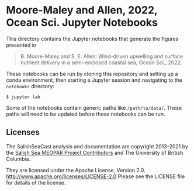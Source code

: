 # Moore-Maley and Allen, 2022, Ocean Sci. Jupyter Notebooks

This directory contains the Jupyter notebooks that generate the figures presented in

>B. Moore-Maley and S. E. Allen: Wind-driven upwelling and surface nutrient delivery in a semi-enclosed coastal sea, Ocean Sci., 2022.

These notebooks can be run by cloning this repository and setting up a conda environment, then starting a Jupyter session and navigating to the `notebooks` directory:

```
$ jupyter lab
```

Some of the notebooks contain generic paths like `/path/to/data/`. These paths will need to be updated before these notebooks can be run.

## Licenses

The SalishSeaCast analysis and documentation are copyright 2013-2021 by the [Salish Sea MEOPAR Project Contributors](https://github.com/SalishSeaCast/docs/blob/master/CONTRIBUTORS.rst) and The University of British Columbia.

They are licensed under the Apache License, Version 2.0.
http://www.apache.org/licenses/LICENSE-2.0
Please see the LICENSE file for details of the license.